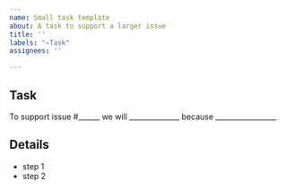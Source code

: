 ```yaml
---
name: Small task template
about: A task to support a larger issue
title: ''
labels: "~Task"
assignees: ''

---
```


## Task
To support issue #______
we will ______________
because  _________________

## Details
- step 1
- step 2
